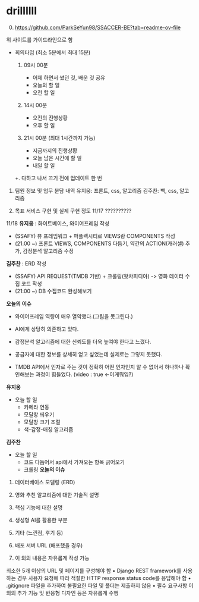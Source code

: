 # drillllll
0. https://github.com/ParkSeYun98/SSACCER-BE?tab=readme-ov-file

위 사이트를 가이드라인으로 함
- 회의타임 (최소 5분에서 최대 15분)
    1. 09시 00분
        - 어제 하면서 썼던 것, 배운 것 공유
        - 오늘의 할 일
        - 오전 할 일

    2. 14시 00분
        - 오전의 진행상황
        - 오후 할 일

    3. 21시 00분 (최대 1시간까지 가능)
        - 지금까지의 진행상황
        - 오늘 남은 시간에 할 일
        - 내일 할 일
        
    +. 다하고 나서 끄기 전에 업데이트 한 번

1. 팀원 정보 및 업무 분담 내역
유지웅: 프론트, css, 알고리즘
김주찬: 백, css, 알고리즘

2. 목표 서비스 구현 및 실제 구현 정도
11/17
??????????

11/18
**유지웅**
: 화이트베이스, 와이어프레임 작성
- (SSAFY) 뷰 프레임워크 + 퍼플렉시티로 VIEWS랑 COMPONENTS 작성
- (21:00 ~) 프론트 VIEWS, COMPONENTS 다듬기, 약간의 ACTION(캐러셀) 추가, 감정분석 알고리즘 수정

**김주찬**
: ERD 작성
- (SSAFY) API REQUEST(TMDB 기반) + 크롤링(왓챠피디아) -> 영화 데이터 수집 코드 작성
- (21:00 ~) DB 수집코드 완성해보기

**오늘의 이슈**
- 와이어프레임 역량이 매우 열악했다.(그림을 못그린다.)
- AI에게 상당히 의존하고 있다.
- 감정분석 알고리즘에 대한 신뢰도를 더욱 높여야 한다고 느꼈다.

- 공급자에 대한 정보를 상세히 얻고 싶었는데 실제로는 그렇지 못했다.
- TMDB API에서 인자로 주는 것이 정확히 어떤 인자인지 알 수 없어서 하나하나 확인해보는 과정이 힘들었다. (video : true <-이게뭐임?)

**유지웅**
- 오늘 할 일
    - 카메라 연동
    - 모달창 띄우기
    - 모달창 크기 조절
    - 색-감정-매칭 알고리즘

**김주찬**
- 오늘 할 일
    - 코드 다듬어서 api에서 가져오는 항목 긁어오기
    - 크롤링
**오늘의 이슈**


1. 데이터베이스 모델링 (ERD)


4. 영화 추천 알고리즘에 대한 기술적 설명


5. 핵심 기능에 대한 설명


6. 생성형 AI를 활용한 부분


7. 기타 (느낀점, 후기 등)


8. 배포 서버 URL (배포했을 경우)


9. 이 외의 내용은 자유롭게 작성 가능


최소한 5개 이상의 URL 및 페이지를 구성해야 함
• Django REST framework를 사용하는 경우 사용자 요청에 따라 적절한
HTTP response status code를 응답해야 함
• .gitignore 파일을 추가하여 불필요한 파일 및 폴더는 제출하지 않음
• 필수 요구사항 이 외의 추가 기능 및 반응형 디자인 등은 자유롭게 수행